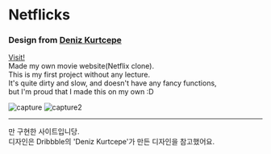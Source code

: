 # Netflicks
### Design from [Deniz Kurtcepe](https://dribbble.com/shots/4240842-Netflix-Home-Page)

[Visit!](https://iborymagic.github.io/netflicks/)  
Made my own movie website(Netflix clone).  
This is my first project without any lecture.  
It's quite dirty and slow, and doesn't have any fancy functions,  
but I'm proud that I made this on my own :D  

![capture](https://user-images.githubusercontent.com/42052110/85828793-2296c280-b7c4-11ea-9fef-ad9aed19bfcc.PNG)
![capture2](https://user-images.githubusercontent.com/42052110/85828796-24608600-b7c4-11ea-8534-9df1ea088793.PNG)

---
만 구현한 사이트입니당.  
디자인은 Dribbble의 'Deniz Kurtcepe'가 만든 디자인을 참고했어요.  
